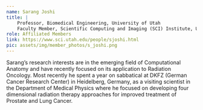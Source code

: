 ```yaml
---
name: Sarang Joshi
title: |
    Professor, Biomedical Engineering, University of Utah
    Faculty Member, Scientific Computing and Imaging (SCI) Institute, University of Utah
role: Affiliated Members
link: https://www.sci.utah.edu/people/sjoshi.html
pic: assets/img/member_photos/s_joshi.png
---
```


Sarang’s research interests are in the emerging field of Computational Anatomy and have recently focused on its application to Radiation Oncology. Most recently he spent a year on sabbatical at DKFZ (German Cancer Research Center) in Heidelberg, Germany, as a visiting scientist in the Department of Medical Physics where he focused on developing four dimensional radiation therapy approaches for improved treatment of Prostate and Lung Cancer.
